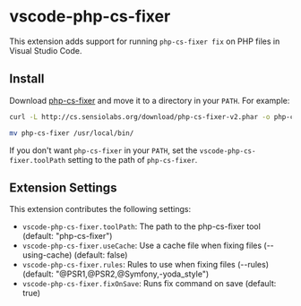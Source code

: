# vscode-php-cs-fixer

This extension adds support for running `php-cs-fixer fix` on PHP files in Visual Studio Code.

## Install

Download [php-cs-fixer](https://github.com/FriendsOfPHP/PHP-CS-Fixer) and move it to a directory in your `PATH`. For example:
```bash
curl -L http://cs.sensiolabs.org/download/php-cs-fixer-v2.phar -o php-cs-fixer
```

```bash
mv php-cs-fixer /usr/local/bin/
```

If you don't want `php-cs-fixer` in your `PATH`, set the `vscode-php-cs-fixer.toolPath` setting to the path of `php-cs-fixer`.

## Extension Settings

This extension contributes the following settings:

* `vscode-php-cs-fixer.toolPath`: The path to the php-cs-fixer tool (default: "php-cs-fixer")
* `vscode-php-cs-fixer.useCache`: Use a cache file when fixing files (--using-cache) (default: false)
* `vscode-php-cs-fixer.rules`: Rules to use when fixing files (--rules) (default: "@PSR1,@PSR2,@Symfony,-yoda_style")
* `vscode-php-cs-fixer.fixOnSave`: Runs fix command on save (default: true)
